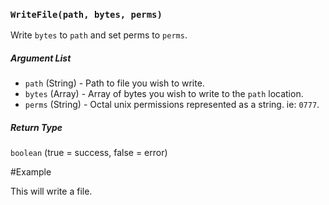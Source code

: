 ### `WriteFile(path, bytes, perms)`

Write `bytes` to `path` and set perms to `perms`.

##### Argument List

 * `path` (String) - Path to file you wish to write.
 * `bytes` (Array) - Array of bytes you wish to write to the `path` location.
 * `perms` (String) - Octal unix permissions represented as a string. ie: `0777`.

##### Return Type

`boolean` (true = success, false = error)

#Example

This will write a file.